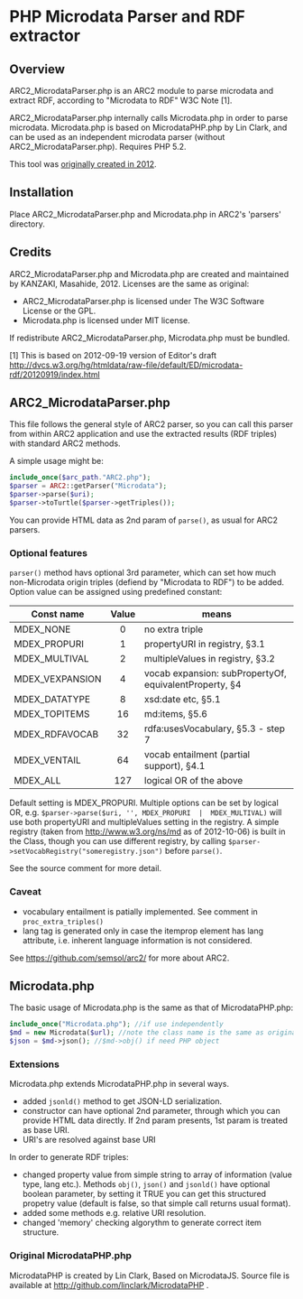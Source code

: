# PHP Microdata Parser and RDF extractor

## Overview

ARC2_MicrodataParser.php is an ARC2 module to parse microdata and extract RDF, according to "Microdata to RDF" W3C Note [1].

ARC2_MicrodataParser.php internally calls Microdata.php in order to parse microdata. Microdata.php is based on MicrodataPHP.php by Lin Clark, and can be used as an independent microdata parser (without ARC2_MicrodataParser.php). Requires PHP 5.2.

This tool was [originally created in 2012](http://www.kanzaki.com/works/2012/pub/1007-microdata2rdf.html).

## Installation

Place ARC2_MicrodataParser.php and Microdata.php in ARC2's 'parsers' directory.

## Credits

ARC2_MicrodataParser.php and Microdata.php are created and maintained by KANZAKI, Masahide, 2012. Licenses are the same as original:

- ARC2_MicrodataParser.php is licensed under The W3C Software License or the GPL.
- Microdata.php is licensed under MIT license.

If redistribute ARC2_MicrodataParser.php, Microdata.php must be bundled.

[1] This is based on 2012-09-19 version of Editor's draft http://dvcs.w3.org/hg/htmldata/raw-file/default/ED/microdata-rdf/20120919/index.html



## ARC2_MicrodataParser.php

This file follows the general style of ARC2 parser, so you can call this parser from within ARC2 application and use the extracted results (RDF triples) with standard ARC2 methods.

A simple usage might be:

```php
include_once($arc_path."ARC2.php");
$parser = ARC2::getParser("Microdata");
$parser->parse($uri);
$parser->toTurtle($parser->getTriples());
```

You can provide HTML data as 2nd param of `parse()`, as usual for ARC2 parsers.

### Optional features

`parser()` method havs optional 3rd parameter, which can set how much non-Microdata origin triples (defiend by "Microdata to RDF") to be added. Option value can be assigned using predefined constant:

| Const name | Value | means |
| --------------- |:--:| ---------------------------|
| MDEX_NONE | 0 | no extra triple |
| MDEX_PROPURI | 1 | propertyURI in registry, §3.1 |
| MDEX_MULTIVAL | 2 | multipleValues in registry, §3.2 |
| MDEX_VEXPANSION | 4 | vocab expansion: subPropertyOf, equivalentProperty, §4 |
| MDEX_DATATYPE | 8 | xsd:date etc, §5.1 |
| MDEX_TOPITEMS | 16 | md:items, §5.6 |
| MDEX_RDFAVOCAB | 32 | rdfa:usesVocabulary, §5.3 - step 7 |
| MDEX_VENTAIL | 64 | vocab entailment (partial support), §4.1 |
| MDEX_ALL | 127 | logical OR of the above |

Default setting is MDEX_PROPURI. Multiple options can be set by logical OR, e.g. `$parser->parse($uri, '', MDEX_PROPURI  |  MDEX_MULTIVAL)` will use both propertyURI and multipleValues setting in the registry. A simple registry (taken from http://www.w3.org/ns/md as of 2012-10-06) is built in the Class, though you can use different registry, by calling `$parser->setVocabRegistry("someregistry.json")` before `parse()`.

See the source comment for more detail.

### Caveat

- vocabulary entailment is patially implemented. See comment in `proc_extra_triples()`
- lang tag is generated only in case the itemprop element has lang attribute, i.e. inherent language information is not considered.

See https://github.com/semsol/arc2/ for more about ARC2.



## Microdata.php


The basic usage of Microdata.php is the same as that of MicrodataPHP.php:

```php
include_once("Microdata.php"); //if use independently
$md = new Microdata($url); //note the class name is the same as original
$json = $md->json(); //$md->obj() if need PHP object
```

### Extensions

Microdata.php extends MicrodataPHP.php in several ways.

- added `jsonld()` method to get JSON-LD serialization.
- constructor can have optional 2nd parameter, through which you can provide HTML data directly. If 2nd param presents, 1st param is treated as base URI.
- URI's are resolved against base URI

In order to generate RDF triples:

- changed property value from simple string to array of information (value type, lang etc.). Methods `obj()`, `json()` and `jsonld()` have optional boolean parameter, by setting it TRUE you can get this structured propetry value (default is false, so that simple call returns usual format).
- added some methods e.g. relative URI resolution.
- changed 'memory' checking algorythm to generate correct item structure.

### Original MicrodataPHP.php

MicrodataPHP is created by Lin Clark, Based on MicrodataJS. Source file is available at http://github.com/linclark/MicrodataPHP .
